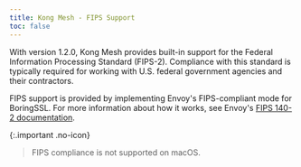 ```yaml
---
title: Kong Mesh - FIPS Support
toc: false
---
```


With version 1.2.0, Kong Mesh provides built-in support for the Federal Information Processing Standard (FIPS-2). Compliance with this standard is typically required for working with U.S. federal government agencies and their contractors.

FIPS support is provided by implementing Envoy's FIPS-compliant mode for BoringSSL. For more information about how it works, see Envoy's [FIPS 140-2 documentation](https://www.envoyproxy.io/docs/envoy/latest/intro/arch_overview/security/ssl#fips-140-2).

{:.important .no-icon}
> FIPS compliance is not supported on macOS.
